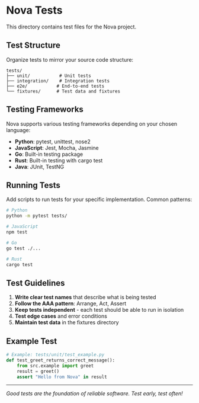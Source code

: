 # Nova Tests

This directory contains test files for the Nova project.

## Test Structure

Organize tests to mirror your source code structure:

```
tests/
├── unit/           # Unit tests
├── integration/    # Integration tests
├── e2e/           # End-to-end tests
└── fixtures/      # Test data and fixtures
```

## Testing Frameworks

Nova supports various testing frameworks depending on your chosen language:

- **Python**: pytest, unittest, nose2
- **JavaScript**: Jest, Mocha, Jasmine
- **Go**: Built-in testing package
- **Rust**: Built-in testing with cargo test
- **Java**: JUnit, TestNG

## Running Tests

Add scripts to run tests for your specific implementation. Common patterns:

```bash
# Python
python -m pytest tests/

# JavaScript
npm test

# Go
go test ./...

# Rust
cargo test
```

## Test Guidelines

1. **Write clear test names** that describe what is being tested
2. **Follow the AAA pattern**: Arrange, Act, Assert
3. **Keep tests independent** - each test should be able to run in isolation
4. **Test edge cases** and error conditions
5. **Maintain test data** in the fixtures directory

## Example Test

```python
# Example: tests/unit/test_example.py
def test_greet_returns_correct_message():
    from src.example import greet
    result = greet()
    assert "Hello from Nova" in result
```

---

*Good tests are the foundation of reliable software. Test early, test often!*